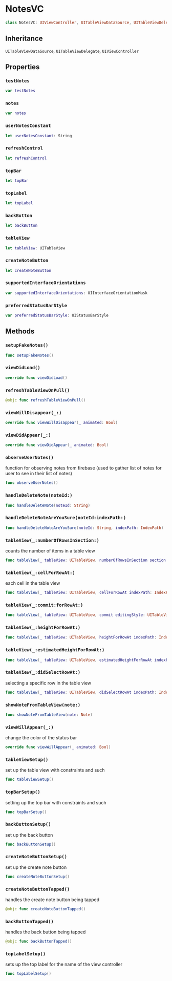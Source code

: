 # NotesVC

``` swift
class NotesVC: UIViewController, UITableViewDataSource, UITableViewDelegate
```

## Inheritance

`UITableViewDataSource`, `UITableViewDelegate`, `UIViewController`

## Properties

### `testNotes`

``` swift
var testNotes
```

### `notes`

``` swift
var notes
```

### `userNotesConstant`

``` swift
let userNotesConstant: String
```

### `refreshControl`

``` swift
let refreshControl
```

### `topBar`

``` swift
let topBar
```

### `topLabel`

``` swift
let topLabel
```

### `backButton`

``` swift
let backButton
```

### `tableView`

``` swift
let tableView: UITableView
```

### `createNoteButton`

``` swift
let createNoteButton
```

### `supportedInterfaceOrientations`

``` swift
var supportedInterfaceOrientations: UIInterfaceOrientationMask
```

### `preferredStatusBarStyle`

``` swift
var preferredStatusBarStyle: UIStatusBarStyle
```

## Methods

### `setupFakeNotes()`

``` swift
func setupFakeNotes()
```

### `viewDidLoad()`

``` swift
override func viewDidLoad()
```

### `refreshTableViewOnPull()`

``` swift
@objc func refreshTableViewOnPull()
```

### `viewWillDisappear(_:)`

``` swift
override func viewWillDisappear(_ animated: Bool)
```

### `viewDidAppear(_:)`

``` swift
override func viewDidAppear(_ animated: Bool)
```

### `observeUserNotes()`

function for observing notes from firebase (used to gather list of notes for user to see in their list of notes)

``` swift
func observeUserNotes()
```

### `handleDeleteNote(noteId:)`

``` swift
func handleDeleteNote(noteId: String)
```

### `handleDeleteNoteAreYouSure(noteId:indexPath:)`

``` swift
func handleDeleteNoteAreYouSure(noteId: String, indexPath: IndexPath)
```

### `tableView(_:numberOfRowsInSection:)`

counts the number of items in a table view

``` swift
func tableView(_ tableView: UITableView, numberOfRowsInSection section: Int) -> Int
```

### `tableView(_:cellForRowAt:)`

each cell in the table view

``` swift
func tableView(_ tableView: UITableView, cellForRowAt indexPath: IndexPath) -> UITableViewCell
```

### `tableView(_:commit:forRowAt:)`

``` swift
func tableView(_ tableView: UITableView, commit editingStyle: UITableViewCell.EditingStyle, forRowAt indexPath: IndexPath)
```

### `tableView(_:heightForRowAt:)`

``` swift
func tableView(_ tableView: UITableView, heightForRowAt indexPath: IndexPath) -> CGFloat
```

### `tableView(_:estimatedHeightForRowAt:)`

``` swift
func tableView(_ tableView: UITableView, estimatedHeightForRowAt indexPath: IndexPath) -> CGFloat
```

### `tableView(_:didSelectRowAt:)`

selecting a specific row in the table view

``` swift
func tableView(_ tableView: UITableView, didSelectRowAt indexPath: IndexPath)
```

### `showNoteFromTableView(note:)`

``` swift
func showNoteFromTableView(note: Note)
```

### `viewWillAppear(_:)`

change the color of the status bar

``` swift
override func viewWillAppear(_ animated: Bool)
```

### `tableViewSetup()`

set up the table view with constraints and such

``` swift
func tableViewSetup()
```

### `topBarSetup()`

setting up the top bar with constraints and such

``` swift
func topBarSetup()
```

### `backButtonSetup()`

set up the back button

``` swift
func backButtonSetup()
```

### `createNoteButtonSetup()`

set up the create note button

``` swift
func createNoteButtonSetup()
```

### `createNoteButtonTapped()`

handles the create note button being tapped

``` swift
@objc func createNoteButtonTapped()
```

### `backButtonTapped()`

handles the back button being tapped

``` swift
@objc func backButtonTapped()
```

### `topLabelSetup()`

sets up the top label for the name of the view controller

``` swift
func topLabelSetup()
```
